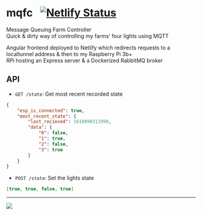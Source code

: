 # mqfc &nbsp; [![Netlify Status](https://api.netlify.com/api/v1/badges/e58e065e-471e-4935-b1db-dcab165bb39d/deploy-status)](https://app.netlify.com/sites/mqfc-fe/deploys)


Message Queuing Farm Controller  
Quick & dirty way of controlling my farms' four lights using MQTT

Angular frontend deployed to Netlify which redirects requests to a localtunnel address & then to my Raspberry Pi 3b+  
RPi hosting an Express server & a Dockerized RabbitMQ broker

## API

* `GET /state`: Get most recent recorded state
```json
{
    "esp_is_connected": true,
    "most_recent_state": {
        "last_recieved": 1610890311998,
        "data": {
            "0": false,
            "1": true,
            "2": false,
            "3": true
        }
    }
}
```


* `POST /state`: Set the lights state
```json
[true, true, false, true]
```

---

![](https://ftp.cass.si/c2k2pk50O.png)
